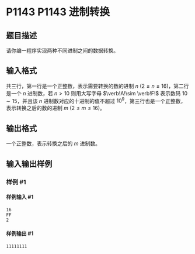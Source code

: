 # P1143 P1143 进制转换

## 题目描述

请你编一程序实现两种不同进制之间的数据转换。


## 输入格式

共三行，第一行是一个正整数，表示需要转换的数的进制 $n\ (2\le n\le 16)$，第二行是一个 $n$ 进制数，若 $n>10$ 则用大写字母 $\verb!A!\sim \verb!F!$ 表示数码 $10\sim 15$，并且该 $n$ 进制数对应的十进制的值不超过 $10^9$，第三行也是一个正整数，表示转换之后的数的进制 $m\ (2\le m\le 16)$。

## 输出格式

一个正整数，表示转换之后的 $m$ 进制数。


## 输入输出样例

### 样例 #1

#### 样例输入 #1

```
16
FF
2
```

#### 样例输出 #1

```
11111111
```
